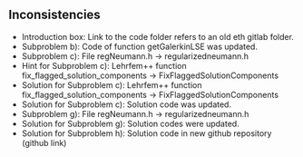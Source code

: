 ## Inconsistencies

- Introduction box: Link to the code folder refers to an old eth gitlab folder.
- Subproblem b): Code of function getGalerkinLSE was updated.
- Subproblem c): File regNeumann.h -> regularizedneumann.h
- Hint for Subproblem c): Lehrfem++ function fix_flagged_solution_components -> FixFlaggedSolutionComponents
- Solution for Subproblem c): Lehrfem++ function fix_flagged_solution_components -> FixFlaggedSolutionComponents
- Solution for Subproblem c): Solution code was updated.
- Subproblem g): File regNeumann.h -> regularizedneumann.h
- Solution for Subproblem g): Solution codes were updated.
- Solution for Subproblem h): Solution code in new github repository (github link)
